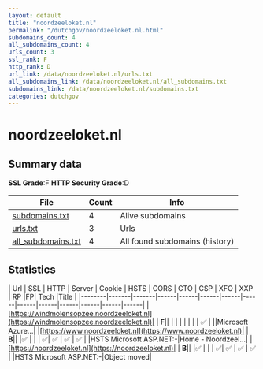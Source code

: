 ```yaml
---
layout: default
title: "noordzeeloket.nl"
permalink: "/dutchgov/noordzeeloket.nl.html"
subdomains_count: 4
all_subdomains_count: 4
urls_count: 3
ssl_rank: F
http_rank: D
url_link: /data/noordzeeloket.nl/urls.txt
all_subdomains_link: /data/noordzeeloket.nl/all_subdomains.txt
subdomains_link: /data/noordzeeloket.nl/subdomains.txt
categories: dutchgov
---
```



# noordzeeloket.nl
## Summary data


**SSL Grade**:F
**HTTP Security Grade**:D


| File       | Count | Info |
|------------|-------|------|
|[subdomains.txt](/data/noordzeeloket.nl/subdomains.txt)|4|Alive subdomains|
|[urls.txt](/data/noordzeeloket.nl/urls.txt)|3|Urls|
|[all_subdomains.txt](/data/noordzeeloket.nl/all_subdomains.txt)|4|All found subdomains (history)|


## Statistics


| Url | SSL | HTTP | Server | Cookie | HSTS | CORS | CTO | CSP | XFO | XXP | RP |FP| Tech |Title |
|--------|-------|-------|------|------|------|------|------|------|------|------|------|------|------|
|[https://windmolensopzee.noordzeeloket.nl](https://windmolensopzee.noordzeeloket.nl)| | **F**|| | | | | | | | :white_check_mark: | ||Microsoft Azure...|
|[https://www.noordzeeloket.nl](https://www.noordzeeloket.nl)| | **B**|| |:white_check_mark: | | | :white_check_mark:| :white_check_mark: | :white_check_mark: | :white_check_mark: | |HSTS Microsoft ASP.NET:-|Home - Noordzeel...|
|[https://noordzeeloket.nl](https://noordzeeloket.nl)| | **B**|| |:white_check_mark: | | | :white_check_mark:| :white_check_mark: | :white_check_mark: | :white_check_mark: | |HSTS Microsoft ASP.NET:-|Object moved|